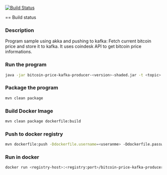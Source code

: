 [![Build Status](https://travis-ci.org/akinsella/bitcoin-price-kafka-producer)](https://travis-ci.org/akinsella/bitcoin-price-kafka-producer)

== Build status

### Description
Program sample using akka and pushing to kafka: Fetch current bitcoin price and store it to kafka.
It uses coindesk API to get bitcoin price informations.

### Run the program
``` sh
java -jar bitcoin-price-kafka-producer-<version>-shaded.jar -t <topic> -b <kafka-server-1>:<port>,<kafka-server-2>:<port>,<kafka-server-3>:<port>
```

### Package the program
``` sh
mvn clean package
```

### Build Docker Image
``` sh
mvn clean package dockerfile:build
```

### Push to docker registry
``` sh
mvn dockerfile:push -Ddockerfile.username=<useranme> -Ddockerfile.password=<password> 
```

### Run in docker
``` sh
docker run <registry-host>:<registry:port>/bitcoin-price-kafka-producer:<version> -t <topic> -b <kafka-server-1>:<port>,<kafka-server-2>:<port>,<kafka-server-3>:<port>
```

